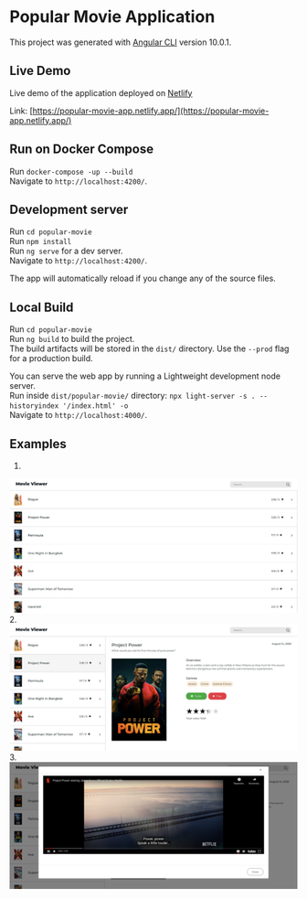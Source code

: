 # Popular Movie Application

This project was generated with [Angular CLI](https://github.com/angular/angular-cli) version 10.0.1.

## Live Demo

Live demo of the application deployed on [Netlify](https://www.netlify.com/)

Link: [https://popular-movie-app.netlify.app/](https://popular-movie-app.netlify.app/)

## Run on Docker Compose

Run `docker-compose -up --build`  <br />
Navigate to `http://localhost:4200/`. 

## Development server

Run `cd popular-movie` <br />
Run `npm install` <br />
Run `ng serve` for a dev server. <br />
Navigate to `http://localhost:4200/`. 

The app will automatically reload if you change any of the source files.

## Local Build

Run `cd popular-movie` <br />
Run `ng build` to build the project. <br />
The build artifacts will be stored in the `dist/` directory. Use the `--prod` flag for a production build.

You can serve the web app by running a Lightweight development node server.<br />
Run inside `dist/popular-movie/` directory: `npx light-server -s . --historyindex '/index.html' -o`  <br />
Navigate to `http://localhost:4000/`. 

## Examples

1.
![Example 1](images/1.png)
2.
![Example 2](images/2.png)
3.
![Example 3](images/3.png)